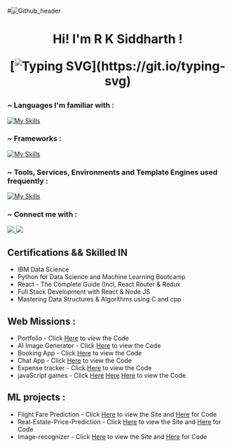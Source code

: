 #![Github_header](https://user-images.githubusercontent.com/88898454/162613510-d24014b6-b4ea-4f67-ba4a-19b4d956ceab.png)

<h1 align="center"> Hi! I'm R K Siddharth !

[![Typing SVG](https://readme-typing-svg.herokuapp.com?font=Montserrat&color=%246333F5&vCenter=true&lines=A+Undergraduate+B.Tech+CSE+Student,;Studying+at+VIT+University.;A+Web+and+ML+Developer.;I’ll+never+be+perfect,+but+I+can+be+better.)](https://git.io/typing-svg)

</h1>

<h3 align="left"> ~ Languages I'm familiar with :</h3>

[![My Skills](https://skillicons.dev/icons?i=c,cpp,python,java,html,css,javascript&theme=light)](https://skillicons.dev)

<h3 align="left"> ~ Frameworks :</h3>

[![My Skills](https://skillicons.dev/icons?i=react,nodejs,express,pytorch,tensorflow,jquery,bootstrap,tailwind&theme=light)](https://skillicons.dev)

<h3 align="left"> ~ Tools, Services, Environments and Template Engines used frequently :</h3>

[![My Skills](https://skillicons.dev/icons?i=linux,postman,heroku,git,github,gitlab,githubactions,mysql,mongodb,aws,vscode,docker&theme=light)](https://skillicons.dev)

<h3 align="left"> ~ Connect me with :</h3>

<p align="left">
  <a href="https://www.instagram.com/__siddhu__04/" >
    <img src="https://skillicons.dev/icons?i=instagram" />
  </a>
  <a href="https://www.linkedin.com/in/siddharth-r-k-14720121b/">
    <img src="https://skillicons.dev/icons?i=linkedin" />
  </a>
  </a>
</p>

## Certifications && Skilled IN

- IBM Data Science
- Python for Data Science and Machine Learning Bootcamp
- React - The Complete Guide (Incl, React Router & Redux
- Full Stack Development with React & Node JS
- Mastering Data Structures & Algorithms using C and cpp

## Web Missions :

- Portfolio - Click [Here](https://siddhu2984.github.io/Portfolio/) to view the Code
- AI Image Generator - Click [Here](https://github.com/siddhu2984/AI-Image-Generator) to view the Code
- Booking App - Click [Here](https://github.com/siddhu2984/BookingApp) to view the Code
- Chat App - Click [Here](https://github.com/siddhu2984/MyChatApp) to view the Code
- Expense tracker - Click [Here](https://github.com/siddhu2984/Expense-Tracker-with-React) to view the Code
- javaScript games - Click [Here](https://github.com/siddhu2984/snake_game) [Here](https://github.com/siddhu2984/mind-game) [Here](https://github.com/siddhu2984/simen-game) to view the Code

## ML projects :

- Flight Fare Prediction - Click [Here](http://ec2-3-25-160-241.ap-southeast-2.compute.amazonaws.com/predict) to view the Site and [Here](https://github.com/siddhu2984/Flight-Fare-Prediction) for Code
- Real-Estate-Price-Prediction - Click [Here](http://ec2-3-25-95-92.ap-southeast-2.compute.amazonaws.com/) to view the Site and [Here](https://github.com/siddhu2984/Real-Estate-Price-Prediction) for Code
- Image-recognizer - Click [Here](http://ec2-54-79-244-46.ap-southeast-2.compute.amazonaws.com/) to view the Site and [Here](https://github.com/siddhu2984/Image-recognizer) for Code
